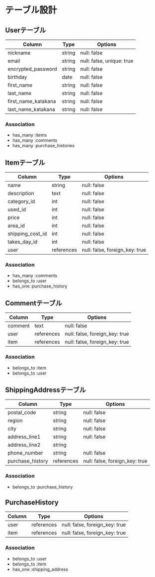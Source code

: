 # テーブル設計

## Userテーブル

| Column              | Type   | Options                   |
| ------------------- | ------ | ------------------------- |
| nickname            | string | null: false               |
| email               | string | null: false, unique: true |
| encrypted_password  | string | null: false               |
| birthday            | date   | null: false               |
| first_name          | string | null: false               |
| last_name           | string | null: false               |
| first_name_katakana | string | null: false               |
| last_name_katakana  | string | null: false               |

### Association

- has_many :items
- has_many :comments
- has_many :purchase_histories

## Itemテーブル

| Column           | Type       | Options                        |
| ---------------- | ---------- | ------------------------------ |
| name             | string     | null: false                    |
| description      | text       | null: false                    |
| category_id      | int        | null: false                    |
| used_id          | int        | null: false                    |
| price            | int        | null: false                    |
| area_id          | int        | null: false                    |
| shipping_cost_id | int        | null: false                    |
| takes_day_id     | int        | null: false                    |
| user             | references | null: false, foreign_key: true |

### Association

- has_many :comments
- belongs_to :user
- has_one :purchase_history

## Commentテーブル

| Column  | Type       | Options                        |
| ------- | ---------- | ------------------------------ |
| comment | text       | null: false                    |
| user    | references | null: false, foreign_key: true |
| item    | references | null: false, foreign_key: true |

### Association

- belongs_to :item
- belongs_to :user

## ShippingAddressテーブル

| Column           | Type       | Options                        |
| ---------------- | ---------- | ------------------------------ |
| postal_code      | string     | null: false                    |
| region           | string     | null: false                    |
| city             | string     | null: false                    |
| address_line1    | string     | null: false                    |
| address_line2    | string     |                                |
| phone_number     | string     | null: false                    |
| purchase_history | references | null: false, foreign_key: true |


### Association

- belongs_to :purchase_history

## PurchaseHistory

| Column | Type       | Options                        |
| ------ | ---------- | ------------------------------ |
| user   | references | null: false, foreign_key: true |
| item   | references | null: false, foreign_key: true |

### Association

- belongs_to :user
- belongs_to :item
- has_one :shipping_address

